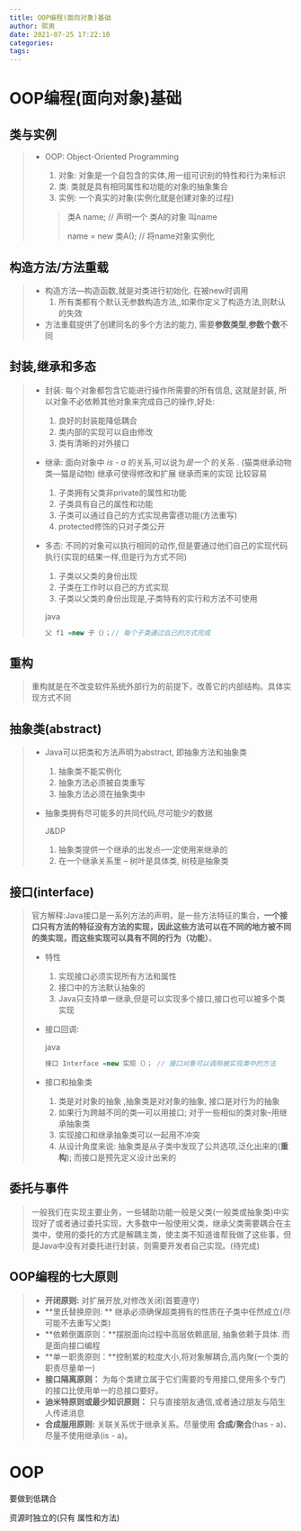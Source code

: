 ```yaml
---
title: OOP编程(面向对象)基础
author: 熙男
date: 2021-07-25 17:22:10
categories:
tags:
---
```


# OOP编程(面向对象)基础

## 类与实例

> - OOP: Object-Oriented Programming
>
>   1. 对象: 对象是一个自包含的实体,用一组可识别的特性和行为来标识
>   2. 类: 类就是具有相同属性和功能的对象的抽象集合
>   3. 实例: 一个真实的对象(实例化就是创建对象的过程)
>
>   > 类A name; // 声明一个 类A的对象 叫name
>   >
>   > name = new 类A(); // 将name对象实例化

## 构造方法/方法重载

> - 构造方法—构造函数,就是对类进行初始化. 在被new时调用
>   1. 所有类都有个默认无参数构造方法,,如果你定义了构造方法,则默认的失效
> - 方法重载提供了创建同名的多个方法的能力, 需要**参数类型**,**参数个数**不同

## 封装,继承和多态

> - 封装: 每个对象都包含它能进行操作所需要的所有信息, 这就是封装, 所以对象不必依赖其他对象来完成自己的操作,好处:
>
>   1. 良好的封装能降低耦合
>   2. 类内部的实现可以自由修改
>   3. 类有清晰的对外接口
>
> - 继承: 面向对象中 *is - a* 的关系,可以说为*是一个* 的关系 . (猫类继承动物类—猫是动物) 继承可使得修改和扩展 继承而来的实现 比较容易
>
>   1. 子类拥有父类非private的属性和功能
>   2. 子类具有自己的属性和功能
>   3. 子类可以通过自己的方式实现弗雷德功能(方法重写)
>   4. protected修饰的只对子类公开
>
> - 多态: 不同的对象可以执行相同的动作,但是要通过他们自己的实现代码执行(实现的结果一样,但是行为方式不同)
>
>   1. 子类以父类的身份出现
>   2. 子类在工作时以自己的方式实现
>   3. 子类以父类的身份出现是,子类特有的实行和方法不可使用
>
>   
>
>   
>
>   java
>
>   ```java
>   父 f1 =new 子（）；// 每个子类通过自己的方式完成
>   ```

## 重构

> 重构就是在不改变软件系统外部行为的前提下，改善它的内部结构。具体实现方式不同

## 抽象类(abstract)

> - Java可以把类和方法声明为abstract, 即抽象方法和抽象类
>
>   1. 抽象类不能实例化
>   2. 抽象方法必须被自类重写
>   3. 抽象方法必须在抽象类中
>
> - 抽象类拥有尽可能多的共同代码,尽可能少的数据
>
>   J&DP
>
>   1. 抽象类提供一个继承的出发点–一定使用来继承的
>   2. 在一个继承关系里 – 树叶是具体类, 树枝是抽象类

## 接口(interface)

> 官方解释:Java接口是一系列方法的声明，是一些方法特征的集合，**一个接口只有方法的特征没有方法的实现，因此这些方法可以在不同的地方被不同的类实现，而这些实现可以具有不同的行为（功能）**。
>
> - 特性
>
>   1. 实现接口必须实现所有方法和属性
>   2. 接口中的方法默认抽象的
>   3. Java只支持单一继承,但是可以实现多个接口,接口也可以被多个类实现
>
> - 接口回调:
>
>   
>
>   
>
>   java
>
>   ```java
>   接口 Interface =new 实现（）； // 接口对象可以调用被实现类中的方法
>   ```
>
> - 接口和抽象类
>
>   1. 类是对对象的抽象 ,抽象类是对对象的抽象, 接口是对行为的抽象
>   2. 如果行为跨越不同的类—可以用接口; 对于一些相似的类对象–用继承抽象类
>   3. 实现接口和继承抽象类可以一起用不冲突
>   4. 从设计角度来说: 抽象类是从子类中发现了公共选项,泛化出来的(**重构**); 而接口是预先定义设计出来的

## 委托与事件

> 一般我们在实现主要业务，一些辅助功能一般是父类(一般类或抽象类)中实现好了或者通过委托实现，大多数中一般使用父类，继承父类需要耦合在主类中，使用的委托的方式是解耦主类，使主类不知道谁帮我做了这些事，但是Java中没有对委托进行封装，则需要开发者自己实现。(待完成)

## OOP编程的七大原则

> - **开闭原则:** 对扩展开放,对修改关闭(首要遵守)
> - **里氏替换原则: ** 继承必须确保超类拥有的性质在子类中任然成立(尽可能不去重写父类)
> - **依赖倒置原则：**摆脱面向过程中高层依赖底层, 抽象依赖于具体. 而是面向接口编程
> - **单一职责原则：**控制累的粒度大小,将对象解耦合,高内聚(一个类的职责尽量单一)
> - **接口隔离原则：** 为每个类建立属于它们需要的专用接口,使用多个专门的接口比使用单一的总接口要好。
> - **迪米特原则或最少知识原则：** 只与直接朋友通信,或者通过朋友与陌生人传递消息
> - **合成服用原则:** 关联关系优于继承关系。尽量使用 **合成/聚合**(has - a)、尽量不使用继承(is - a)。

# OOP

要做到低耦合

资源时独立的(只有 属性和方法)
